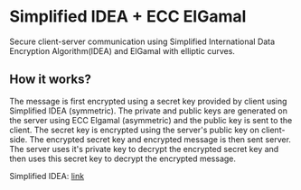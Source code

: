 # Simplified IDEA + ECC ElGamal
Secure client-server communication using Simplified International Data Encryption Algorithm(IDEA) and ElGamal with elliptic curves.

## How it works?
The message is first encrypted using a secret key provided by client using
Simplified IDEA (symmetric). The private and public keys are generated on the
server using ECC Elgamal (asymmetric) and the public key is sent to the client. The secret
key is encrypted using the server's public key on client-side. The encrypted secret key
and encrypted message is then sent server. The server uses it's private key to decrypt 
the encrypted secret key and then uses this secret key to decrypt the encrypted message.

Simplified IDEA: [link](https://www.nku.edu/~christensen/simplified%20IDEA%20algorithm.pdf)

